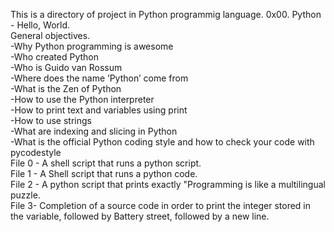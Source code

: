 This is a directory of project in Python programmig language.
0x00. Python - Hello, World.                                                                                                                                            
General objectives.                                                                                                                                                     
-Why Python programming is awesome                                                                                                                                      
-Who created Python                                                                                                                                                     
-Who is Guido van Rossum                                                                                                                                                
-Where does the name ‘Python’ come from                                                                                                                                 
-What is the Zen of Python                                                                                                                                              
-How to use the Python interpreter                                                                                                                                      
-How to print text and variables using print                                                                                                                            
-How to use strings                                                                                                                                                     
-What are indexing and slicing in Python                                                                                                                                
-What is the official Python coding style and how to check your code with pycodestyle                                                                                   
File 0 - A shell script that runs a python script.                                                                                                                      
File 1 - A Shell script that runs a python code.                                                                                                                        
File 2 - A python script that prints exactly "Programming is like a multilingual puzzle.                                                                                
File 3- Completion of a source code in order to print the integer stored in the variable, followed by Battery street, followed by a new line.                           
